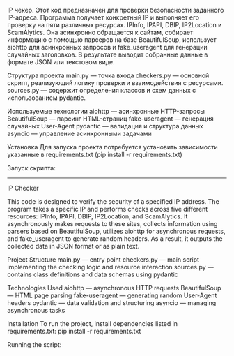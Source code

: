 IP чекер.
Этот код предназначен для проверки безопасности заданного IP-адреса.
Программа получает конкретный IP и выполняет его проверку на пяти различных ресурсах. IPInfo, IPAPI, DBIP, IP2Location и ScamAlytics. Она асинхронно обращается к сайтам, собирает информацию с помощью парсеров на базе BeautifulSoup, использует aiohttp для асинхронных запросов и fake_useragent для генерации случайных заголовков. В результате выводит собранные данные в формате JSON или текстовом виде.

Структура проекта
main.py — точка входа
checkers.py — основной скрипт, реализующий логику проверки и взаимодействия с ресурсами.
sources.py — содержит определения классов и схем данных с использованием pydantic.

Используемые технологии
aiohttp — асинхронные HTTP-запросы
BeautifulSoup — парсинг HTML-страниц
fake-useragent — генерация случайных User-Agent
pydantic — валидация и структура данных
asyncio — управление асинхронными задачами

Установка
Для запуска проекта потребуется установить зависимости указанные в requirements.txt (pip install -r requirements.txt)

Запуск скрипта:

______________________________________________________________________

IP Checker

This code is designed to verify the security of a specified IP address. The program takes a specific IP and performs checks across five different resources: IPInfo, IPAPI, DBIP, IP2Location, and ScamAlytics. It asynchronously makes requests to these sites, collects information using parsers based on BeautifulSoup, utilizes aiohttp for asynchronous requests, and fake_useragent to generate random headers. As a result, it outputs the collected data in JSON format or as plain text.

Project Structure
main.py — entry point
checkers.py — main script implementing the checking logic and resource interaction
sources.py — contains class definitions and data schemas using pydantic

Technologies Used
aiohttp — asynchronous HTTP requests
BeautifulSoup — HTML page parsing
fake-useragent — generating random User-Agent headers
pydantic — data validation and structuring
asyncio — managing asynchronous tasks

Installation
To run the project, install dependencies listed in requirements.txt:
pip install -r requirements.txt

Running the script:
